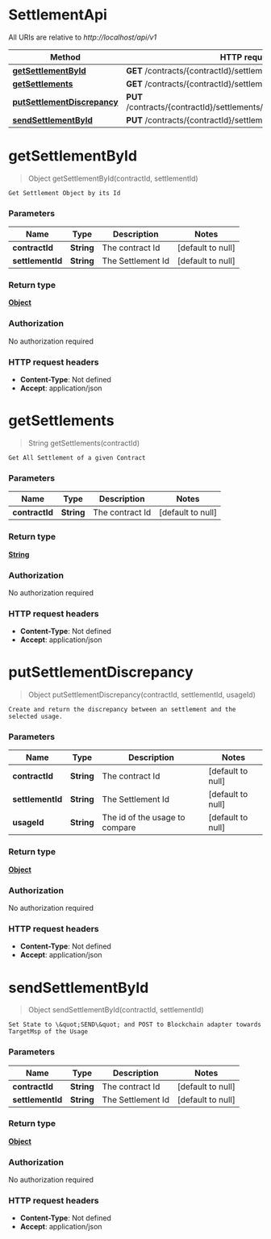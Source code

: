 # SettlementApi

All URIs are relative to *http://localhost/api/v1*

Method | HTTP request | Description
------------- | ------------- | -------------
[**getSettlementById**](SettlementApi.md#getSettlementById) | **GET** /contracts/{contractId}/settlements/{settlementId} | 
[**getSettlements**](SettlementApi.md#getSettlements) | **GET** /contracts/{contractId}/settlements/ | 
[**putSettlementDiscrepancy**](SettlementApi.md#putSettlementDiscrepancy) | **PUT** /contracts/{contractId}/settlements/{settlementId}/discrepancy/ | 
[**sendSettlementById**](SettlementApi.md#sendSettlementById) | **PUT** /contracts/{contractId}/settlements/{settlementId}/send/ | 


<a name="getSettlementById"></a>
# **getSettlementById**
> Object getSettlementById(contractId, settlementId)



    Get Settlement Object by its Id

### Parameters

Name | Type | Description  | Notes
------------- | ------------- | ------------- | -------------
 **contractId** | **String**| The contract Id | [default to null]
 **settlementId** | **String**| The Settlement Id | [default to null]

### Return type

[**Object**](../Models/object.md)

### Authorization

No authorization required

### HTTP request headers

- **Content-Type**: Not defined
- **Accept**: application/json

<a name="getSettlements"></a>
# **getSettlements**
> String getSettlements(contractId)



    Get All Settlement of a given Contract

### Parameters

Name | Type | Description  | Notes
------------- | ------------- | ------------- | -------------
 **contractId** | **String**| The contract Id | [default to null]

### Return type

[**String**](../Models/string.md)

### Authorization

No authorization required

### HTTP request headers

- **Content-Type**: Not defined
- **Accept**: application/json

<a name="putSettlementDiscrepancy"></a>
# **putSettlementDiscrepancy**
> Object putSettlementDiscrepancy(contractId, settlementId, usageId)



    Create and return the discrepancy between an settlement and the selected usage.

### Parameters

Name | Type | Description  | Notes
------------- | ------------- | ------------- | -------------
 **contractId** | **String**| The contract Id | [default to null]
 **settlementId** | **String**| The Settlement Id | [default to null]
 **usageId** | **String**| The id of the usage to compare | [default to null]

### Return type

[**Object**](../Models/object.md)

### Authorization

No authorization required

### HTTP request headers

- **Content-Type**: Not defined
- **Accept**: application/json

<a name="sendSettlementById"></a>
# **sendSettlementById**
> Object sendSettlementById(contractId, settlementId)



    Set State to \&quot;SEND\&quot; and POST to Blockchain adapter towards TargetMsp of the Usage

### Parameters

Name | Type | Description  | Notes
------------- | ------------- | ------------- | -------------
 **contractId** | **String**| The contract Id | [default to null]
 **settlementId** | **String**| The Settlement Id | [default to null]

### Return type

[**Object**](../Models/object.md)

### Authorization

No authorization required

### HTTP request headers

- **Content-Type**: Not defined
- **Accept**: application/json

